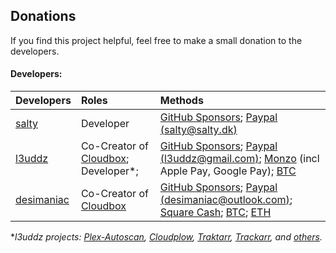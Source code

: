 ## Donations

If you find this project helpful, feel free to make a small donation to the developers.

#### Developers:

| Developers                                  | Roles              | Methods                                                                                                                                                                                                                                                                      |
|:------------------------------------------- |:------------------ |:------------------------------------------------------------------------------------------------------------------------------------------------------------------------------------------------------------------------------------------------------------------------------------ |
| [salty](https://github.com/saltydk)         | Developer | [GitHub Sponsors](https://github.com/sponsors/saltydk); [Paypal (salty@salty.dk)](https://www.paypal.me/saltydk) |
| [l3uddz](https://github.com/l3uddz)         | Co-Creator of [Cloudbox](https://github.com/Cloudbox/Cloudbox); Developer\*; | [GitHub Sponsors](https://github.com/sponsors/l3uddz); [Paypal (l3uddz@gmail.com)](https://www.paypal.me/l3uddz); [Monzo](https://monzo.me/today) (incl Apple Pay, Google Pay); [BTC](https://en.cryptobadges.io/donate/3CiHME1HZQsNNcDL6BArG7PbZLa8zUUgjL) |
| [desimaniac](https://github.com/desimaniac) | Co-Creator of [Cloudbox](https://github.com/Cloudbox/Cloudbox)| [GitHub Sponsors](https://github.com/sponsors/desimaniac); [Paypal (desimaniac@outlook.com)](https://www.paypal.me/desimaniac123); [Square Cash](https://cash.me/$desimaniac); [BTC](https://en.cryptobadges.io/donate/3Jz922kDLQwjnFh986igeEmc72c8Hh5T3Y); [ETH](https://en.cryptobadges.io/donate/0xE50B388Aa66593153801e4ff99bA23737c888BF9) |

\*_l3uddz projects: [Plex-Autoscan](https://github.com/l3uddz/plex_autoscan), [Cloudplow](https://github.com/l3uddz/cloudplow), [Traktarr](https://github.com/l3uddz/traktarr), [Trackarr](https://gitlab.com/cloudb0x/trackarr), and [others](https://github.com/l3uddz)._

